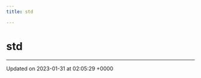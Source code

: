 ```yaml
---
title: std

---
```


# std








-------------------------------

Updated on 2023-01-31 at 02:05:29 +0000